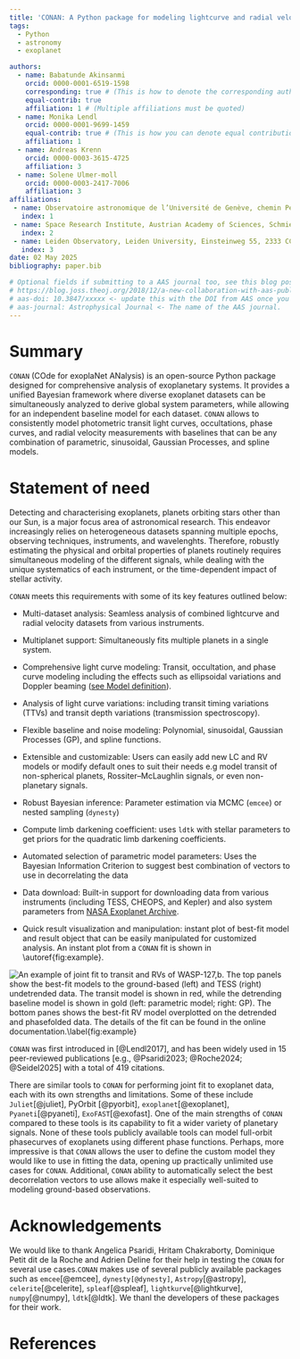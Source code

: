 ```yaml
---
title: 'CONAN: A Python package for modeling lightcurve and radial velocity data of exoplanetary systems'
tags:
  - Python
  - astronomy
  - exoplanet

authors:
  - name: Babatunde Akinsanmi
    orcid: 0000-0001-6519-1598
    corresponding: true # (This is how to denote the corresponding author)
    equal-contrib: true
    affiliation: 1 # (Multiple affiliations must be quoted)
  - name: Monika Lendl
    orcid: 0000-0001-9699-1459
    equal-contrib: true # (This is how you can denote equal contributions between multiple authors)
    affiliation: 1
  - name: Andreas Krenn
    orcid: 0000-0003-3615-4725
    affiliation: 3
  - name: Solene Ulmer-moll
    orcid: 0000-0003-2417-7006
    affiliation: 3
affiliations:
 - name: Observatoire astronomique de l’Université de Genève, chemin Pegasi 51, 1290 Versoix, Switzerland
   index: 1
 - name: Space Research Institute, Austrian Academy of Sciences, Schmiedl-strasse 6, A-8042 Graz, Austria
   index: 2
 - name: Leiden Observatory, Leiden University, Einsteinweg 55, 2333 CC, Leiden, the Netherlands
   index: 3
date: 02 May 2025
bibliography: paper.bib

# Optional fields if submitting to a AAS journal too, see this blog post:
# https://blog.joss.theoj.org/2018/12/a-new-collaboration-with-aas-publishing
# aas-doi: 10.3847/xxxxx <- update this with the DOI from AAS once you know it.
# aas-journal: Astrophysical Journal <- The name of the AAS journal.
---
```


# Summary

`CONAN` (COde for exoplaNet ANalysis) is an open-source Python package designed for comprehensive analysis of exoplanetary systems. It provides a unified Bayesian framework where diverse exoplanet datasets can be simultaneously analyzed to derive global system parameters, while allowing for an independent baseline model for each dataset. `CONAN` allows to consistently model photometric transit light curves, occultations, phase curves, and radial velocity measurements with baselines that can be any combination of parametric, sinusoidal, Gaussian Processes, and spline models.


# Statement of need
Detecting and characterising exoplanets, planets orbiting stars other than our Sun, is a major focus area of astronomical research. This endeavor increasingly relies on heterogeneous datasets spanning multiple epochs, observing techniques, instruments, and wavelenghts. Therefore, robustly estimating the physical and orbital properties of planets routinely requires simultaneous modeling of the different signals, while dealing with the unique systematics of each instrument, or the time-dependent impact of stellar activity. 

``CONAN`` meets this requirements with some of its key features outlined below: 

- Multi-dataset analysis: Seamless analysis of combined lightcurve and radial velocity datasets from various instruments.

- Multiplanet support: Simultaneously fits multiple planets in a single system.

- Comprehensive light curve modeling: Transit, occultation, and phase curve modeling including the effects such as ellipsoidal variations and Doppler beaming ([see Model definition](https://github.com/titans-ge/CONAN/wiki/LC-and-RV-models)).

- Analysis of light curve variations: including transit timing variations (TTVs) and  transit depth variations (transmission spectroscopy).

- Flexible baseline and noise modeling: Polynomial, sinusoidal, Gaussian Processes (GP), and spline functions.

- Extensible and customizable: Users can easily add new LC and RV models or modify default ones to suit their needs e.g model transit of non-spherical planets, Rossiter–McLaughlin signals, or even non-planetary signals.

- Robust Bayesian inference: Parameter estimation via MCMC (`emcee`) or nested sampling (`dynesty`)

- Compute limb darkening coefficient:  uses `ldtk` with stellar parameters to get priors for the quadratic limb darkening coefficients.

- Automated selection of parametric model parameters: Uses the Bayesian Information Criterion to suggest best combination of vectors to use in decorrelating the data

- Data download: Built-in support for downloading data from various instruments (including TESS, CHEOPS, and Kepler) and also system parameters from [NASA Exoplanet Archive](https://exoplanetarchive.ipac.caltech.edu/).


- Quick result visualization and manipulation: instant plot of best-fit model and result object that can be easily manipulated for customized analysis. An instant plot from a `CONAN` fit is shown in  \autoref{fig:example}.

![An example of joint fit to transit and RVs of WASP-127\,b. The top panels show the best-fit models to the ground-based (left) and TESS (right) undetrended data. The transit model is shown in red, while the detrending baseline model is shown in gold (left: parametric model; right: GP). The bottom panes shows the best-fit RV model overplotted on the detrended and phasefolded data. The details of the fit can be found in the [online documentation](https://conan-exoplanet.readthedocs.io/en/latest/tutorial/CONAN_WASP-127_LC_RV_tutorial.html#download-TESS-data).\label{fig:example}](wasp-127_joint.png)

`CONAN` was first introduced in [@Lendl2017], and has been widely used in 15 peer-reviewed publications [e.g., @Psaridi2023; @Roche2024; @Seidel2025] with a total of 419 citations.


There are similar tools to `CONAN` for performing joint fit to exoplanet data, each with its own strengths and limitations. Some of these include `Juliet`[@juliet], PyOrbit [@pyorbit], `exoplanet`[@exoplanet], `Pyaneti`[@pyaneti], `ExoFAST`[@exofast]. One of the main strengths of `CONAN`
 compared to these tools is its capability to fit a wider variety of planetary signals. None of these tools publicly available tools can model full-orbit phasecurves of exoplanets using different phase functions. Perhaps, more impressive is that `CONAN` allows the user to define the custom model they would like to use in fitting the data, opening up practically unlimited use cases for `CONAN`. Additional, `CONAN` ability to automatically select the best decorrelation vectors to use allows make it especially well-suited to modeling ground-based observations.


# Acknowledgements

We would like to thank Angelica Psaridi, Hritam Chakraborty, Dominique Petit dit de la Roche and Adrien Deline for their help in testing the `CONAN` for several use cases.`CONAN` makes use of several publicly available packages such as `emcee`[@emcee], `dynesty[@dynesty]`, `Astropy`[@astropy], `celerite`[@celerite], `spleaf`[@spleaf], `lightkurve`[@lightkurve], `numpy`[@numpy], `ldtk`[@ldtk]. We thanl the developers of these packages for their work.  

# References